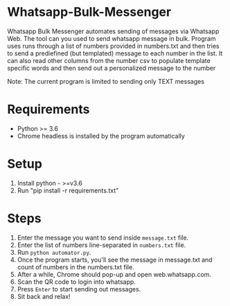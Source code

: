 # Whatsapp-Bulk-Messenger

Whatsapp Bulk Messenger automates sending of messages via Whatsapp Web. The tool can you used to send whatsapp message in bulk. Program uses runs through a list of numbers provided in numbers.txt and then tries to send a prediefined (but templated) message to each number in the list. It can also read other columns from the number csv to populate template specific words and then send out a personalized message to the number

Note: The current program is limited to sending only TEXT messages


# Requirements

*  Python >= 3.6
*  Chrome headless is installed by the program automatically

# Setup

1. Install python - >=v3.6
2. Run "pip install -r requirements.txt"

# Steps

1. Enter the message you want to send inside `message.txt` file.
2. Enter the list of numbers line-separated in `numbers.txt` file.
3. Run `python automator.py`.
4. Once the program starts, you'll see the message in message.txt and count of numbers in the numbers.txt file.
5. After a while, Chrome should pop-up and open web.whatsapp.com.
6. Scan the QR code to login into whatsapp.
7. Press `Enter` to start sending out messages.
8. Sit back and relax!

